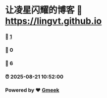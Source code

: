 # 让凌星闪耀的博客 :link: https://lingvt.github.io 
### :page_facing_up: [1](https://lingvt.github.io/tag.html) 
### :speech_balloon: 0 
### :hibiscus: 6 
### :alarm_clock: 2025-08-21 10:52:00 
### Powered by :heart: [Gmeek](https://github.com/Meekdai/Gmeek)
